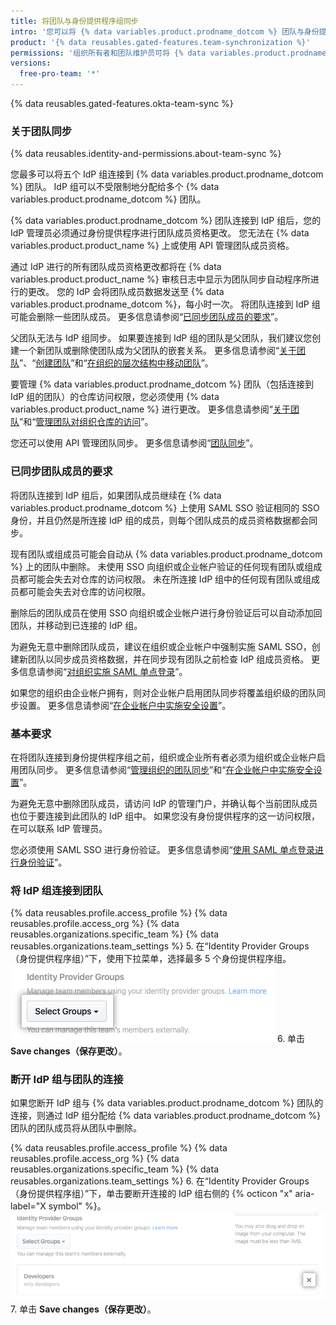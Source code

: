 ```yaml
---
title: 将团队与身份提供程序组同步
intro: '您可以将 {% data variables.product.prodname_dotcom %} 团队与身份提供程序 (IdP) 组同步，以自动添加和删除团队成员。'
product: '{% data reusables.gated-features.team-synchronization %}'
permissions: '组织所有者和团队维护员可将 {% data variables.product.prodname_dotcom %} 团队与 IdP 组同步。'
versions:
  free-pro-team: '*'
---
```


{% data reusables.gated-features.okta-team-sync %}

### 关于团队同步

{% data reusables.identity-and-permissions.about-team-sync %}

您最多可以将五个 IdP 组连接到 {% data variables.product.prodname_dotcom %} 团队。 IdP 组可以不受限制地分配给多个 {% data variables.product.prodname_dotcom %} 团队。

{% data variables.product.prodname_dotcom %} 团队连接到 IdP 组后，您的 IdP 管理员必须通过身份提供程序进行团队成员资格更改。 您无法在 {% data variables.product.product_name %} 上或使用 API 管理团队成员资格。

通过 IdP 进行的所有团队成员资格更改都将在 {% data variables.product.product_name %} 审核日志中显示为团队同步自动程序所进行的更改。 您的 IdP 会将团队成员数据发送至 {% data variables.product.prodname_dotcom %}，每小时一次。 将团队连接到 IdP 组可能会删除一些团队成员。 更多信息请参阅“[已同步团队成员的要求](#requirements-for-members-of-synchronized-teams)”。

父团队无法与 IdP 组同步。 如果要连接到 IdP 组的团队是父团队，我们建议您创建一个新团队或删除使团队成为父团队的嵌套关系。 更多信息请参阅“[关于团队](/articles/about-teams#nested-teams)”、“[创建团队](/github/setting-up-and-managing-organizations-and-teams/creating-a-team)”和“[在组织的层次结构中移动团队](/articles/moving-a-team-in-your-organizations-hierarchy)”。

要管理 {% data variables.product.prodname_dotcom %} 团队（包括连接到 IdP 组的团队）的仓库访问权限，您必须使用 {% data variables.product.product_name %} 进行更改。 更多信息请参阅“[关于团队](/articles/about-teams)”和“[管理团队对组织仓库的访问](/articles/managing-team-access-to-an-organization-repository)”。

您还可以使用 API 管理团队同步。 更多信息请参阅“[团队同步](/v3/teams/team_sync/)”。

### 已同步团队成员的要求

将团队连接到 IdP 组后，如果团队成员继续在 {% data variables.product.prodname_dotcom %} 上使用 SAML SSO 验证相同的 SSO 身份，并且仍然是所连接 IdP 组的成员，则每个团队成员的成员资格数据都会同步。

现有团队或组成员可能会自动从 {% data variables.product.prodname_dotcom %} 上的团队中删除。 未使用 SSO 向组织或企业帐户验证的任何现有团队或组成员都可能会失去对仓库的访问权限。 未在所连接 IdP 组中的任何现有团队或组成员都可能会失去对仓库的访问权限。

删除后的团队成员在使用 SSO 向组织或企业帐户进行身份验证后可以自动添加回团队，并移动到已连接的 IdP 组。

为避免无意中删除团队成员，建议在组织或企业帐户中强制实施 SAML SSO，创建新团队以同步成员资格数据，并在同步现有团队之前检查 IdP 组成员资格。 更多信息请参阅“[对组织实施 SAML 单点登录](/articles/enforcing-saml-single-sign-on-for-your-organization)”。

如果您的组织由企业帐户拥有，则对企业帐户启用团队同步将覆盖组织级的团队同步设置。 更多信息请参阅“[在企业帐户中实施安全设置](/github/setting-up-and-managing-your-enterprise-account/enforcing-security-settings-in-your-enterprise-account#managing-team-synchronization-for-organizations-in-your-enterprise-account)”。

### 基本要求

在将团队连接到身份提供程序组之前，组织或企业所有者必须为组织或企业帐户启用团队同步。 更多信息请参阅“[管理组织的团队同步](/github/setting-up-and-managing-organizations-and-teams/managing-team-synchronization-for-your-organization)”和“[在企业帐户中实施安全设置](/github/setting-up-and-managing-your-enterprise-account/enforcing-security-settings-in-your-enterprise-account#managing-team-synchronization-for-organizations-in-your-enterprise-account)”。

为避免无意中删除团队成员，请访问 IdP 的管理门户，并确认每个当前团队成员也位于要连接到此团队的 IdP 组中。 如果您没有身份提供程序的这一访问权限，在可以联系 IdP 管理员。

您必须使用 SAML SSO 进行身份验证。 更多信息请参阅“[使用 SAML 单点登录进行身份验证](/articles/authenticating-with-saml-single-sign-on)”。

### 将 IdP 组连接到团队

{% data reusables.profile.access_profile %}
{% data reusables.profile.access_org %}
{% data reusables.organizations.specific_team %}
{% data reusables.organizations.team_settings %}
5. 在“Identity Provider Groups（身份提供程序组）”下，使用下拉菜单，选择最多 5 个身份提供程序组。 ![用于选择身份提供程序组的下拉菜单](/assets/images/help/teams/choose-an-idp-group.png)
6. 单击 **Save changes（保存更改）**。

### 断开 IdP 组与团队的连接

如果您断开 IdP 组与 {% data variables.product.prodname_dotcom %} 团队的连接，则通过 IdP 组分配给 {% data variables.product.prodname_dotcom %} 团队的团队成员将从团队中删除。

{% data reusables.profile.access_profile %}
{% data reusables.profile.access_org %}
{% data reusables.organizations.specific_team %}
{% data reusables.organizations.team_settings %}
6. 在“Identity Provider Groups（身份提供程序组）”下，单击要断开连接的 IdP 组右侧的 {% octicon "x" aria-label="X symbol" %}。 ![从 GitHub 团队取消选择已连接的 IdP 组](/assets/images/help/teams/unselect-idp-group.png)
7. 单击 **Save changes（保存更改）**。

